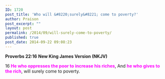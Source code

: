 ```yaml
---
ID: 1720
post_title: 'Who will &#8220;surely&#8221; come to poverty?'
author: Praison
post_excerpt: ""
layout: post
permalink: /2014/09/will-surely-come-to-poverty/
published: true
post_date: 2014-09-22 09:08:23
---
```

<strong>Proverbs 22:16</strong>
<strong> New King James Version (NKJV)</strong>

16 <span style="color: #ff00ff;"><strong>He who oppresses the poor to increase his riches</strong></span>,
And <span style="color: #ff00ff;"><strong>he who gives to the rich</strong></span>, will surely come to poverty.